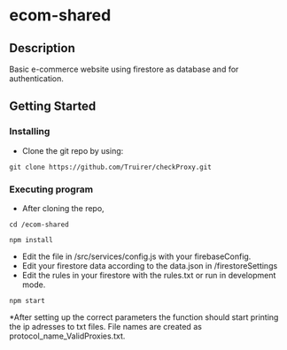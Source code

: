 # ecom-shared

## Description

Basic e-commerce website using firestore as database and for authentication.

## Getting Started

### Installing

* Clone the git repo by using:
```
git clone https://github.com/Truirer/checkProxy.git
```

### Executing program

* After cloning the repo,
```
cd /ecom-shared
```
```
npm install
```
* Edit the file in /src/services/config.js with your firebaseConfig.
* Edit your firestore data according to the data.json in /firestoreSettings
* Edit the rules in your firestore with the rules.txt or run in development mode.

```
npm start
```
*After setting up the correct parameters the function should start printing the ip adresses to txt files. File names are created as protocol_name_ValidProxies.txt.
